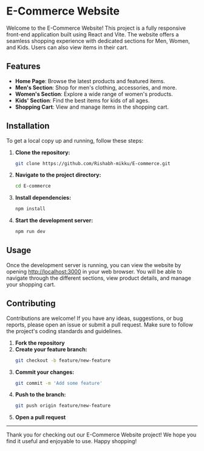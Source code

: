 # E-Commerce Website

Welcome to the E-Commerce Website! This project is a fully responsive front-end application built using React and Vite. The website offers a seamless shopping experience with dedicated sections for Men, Women, and Kids. Users can also view items in their cart.

## Features

- **Home Page**: Browse the latest products and featured items.
- **Men's Section**: Shop for men's clothing, accessories, and more.
- **Women's Section**: Explore a wide range of women's products.
- **Kids' Section**: Find the best items for kids of all ages.
- **Shopping Cart**: View and manage items in the shopping cart.

## Installation

To get a local copy up and running, follow these steps:

1. **Clone the repository:**
    ```sh
    git clone https://github.com/Rishabh-mikku/E-commerce.git
    ```
2. **Navigate to the project directory:**
    ```sh
    cd E-commerce
    ```
3. **Install dependencies:**
    ```sh
    npm install
    ```
4. **Start the development server:**
    ```sh
    npm run dev
    ```

## Usage

Once the development server is running, you can view the website by opening [http://localhost:3000](http://localhost:3000) in your web browser. You will be able to navigate through the different sections, view product details, and manage your shopping cart.


## Contributing

Contributions are welcome! If you have any ideas, suggestions, or bug reports, please open an issue or submit a pull request. Make sure to follow the project's coding standards and guidelines.

1. **Fork the repository**
2. **Create your feature branch:**
    ```sh
    git checkout -b feature/new-feature
    ```
3. **Commit your changes:**
    ```sh
    git commit -m 'Add some feature'
    ```
4. **Push to the branch:**
    ```sh
    git push origin feature/new-feature
    ```
5. **Open a pull request**


---

Thank you for checking out our E-Commerce Website project! We hope you find it useful and enjoyable to use. Happy shopping!

